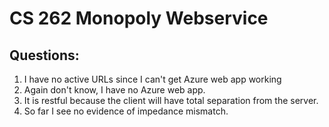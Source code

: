 # CS 262 Monopoly Webservice

## Questions:
1. I have no active URLs since I can't get Azure web app working
2. Again don't know, I have no Azure web app.
3. It is restful because the client will have total separation from the server.
4. So far I see no evidence of impedance mismatch.
 
